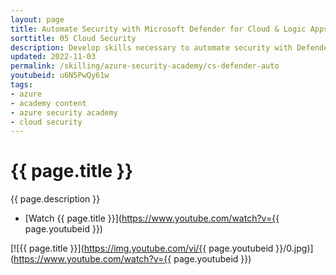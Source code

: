 ```yaml
---
layout: page
title: Automate Security with Microsoft Defender for Cloud & Logic Apps
sorttitle: 05 Cloud Security
description: Develop skills necessary to automate security with Defender for Cloud & Logic Apps across Azure Integration Services. Discover easy hybrid integration capabilities, triggers, actions, error handling, concurrency control, and scheduling executions, followed by a thorough demo within Defender for Cloud.
updated: 2022-11-03
permalink: /skilling/azure-security-academy/cs-defender-auto
youtubeid: u6N5PwQy61w
tags: 
- azure
- academy content
- azure security academy
- cloud security
---
```


# {{ page.title }}

{{ page.description }}

* [Watch {{ page.title }}](https://www.youtube.com/watch?v={{ page.youtubeid }})

[![{{ page.title }}](https://img.youtube.com/vi/{{ page.youtubeid }}/0.jpg)](https://www.youtube.com/watch?v={{ page.youtubeid }})